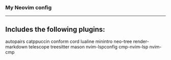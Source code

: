 ### My Neovim config
---
## Includes the following plugins:
autopairs
catppuccin
conform
cord
lualine
minintro
neo-tree
render-markdown
telescope
treesitter
mason
nvim-lspconfig
cmp-nvim-lsp
nvim-cmp
